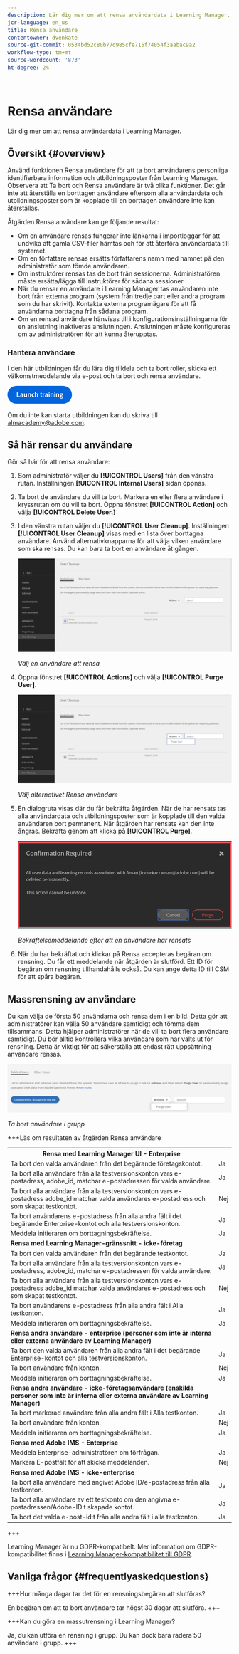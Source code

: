 ```yaml
---
description: Lär dig mer om att rensa användardata i Learning Manager.
jcr-language: en_us
title: Rensa användare
contentowner: dvenkate
source-git-commit: 0534bd52c80b77d985cfe715f74054f3aabac9a2
workflow-type: tm+mt
source-wordcount: '873'
ht-degree: 2%

---
```




# Rensa användare

Lär dig mer om att rensa användardata i Learning Manager.

## Översikt {#overview}

Använd funktionen Rensa användare för att ta bort användarens personliga identifierbara information och utbildningsposter från Learning Manager. Observera att Ta bort och Rensa användare är två olika funktioner. Det går inte att återställa en borttagen användare eftersom alla användardata och utbildningsposter som är kopplade till en borttagen användare inte kan återställas.

Åtgärden Rensa användare kan ge följande resultat:

* Om en användare rensas fungerar inte länkarna i importloggar för att undvika att gamla CSV-filer hämtas och för att återföra användardata till systemet.
* Om en författare rensas ersätts författarens namn med namnet på den administratör som tömde användaren.
* Om instruktörer rensas tas de bort från sessionerna. Administratören måste ersätta/lägga till instruktörer för sådana sessioner.
* När du rensar en användare i Learning Manager tas användaren inte bort från externa program (system från tredje part eller andra program som du har skrivit). Kontakta externa programägare för att få användarna borttagna från sådana program.
* Om en rensad användare hänvisas till i konfigurationsinställningarna för en anslutning inaktiveras anslutningen. Anslutningen måste konfigureras om av administratören för att kunna återupptas.

### Hantera användare

I den här utbildningen får du lära dig tilldela och ta bort roller, skicka ett välkomstmeddelande via e-post och ta bort och rensa användare.

[![knapp](assets/launch-training-button.png)](https://learningmanager.adobe.com/app/learner?accountId=98632&amp;sdid=4X3B8VJ2&amp;mv=display&amp;mv2=display#/course/7555586)

Om du inte kan starta utbildningen kan du skriva till <almacademy@adobe.com>.

## Så här rensar du användare

Gör så här för att rensa användare:

1. Som administratör väljer du **[!UICONTROL Users]** från den vänstra rutan. Inställningen **[!UICONTROL Internal Users]** sidan öppnas.
1. Ta bort de användare du vill ta bort. Markera en eller flera användare i kryssrutan om du vill ta bort. Öppna fönstret **[!UICONTROL Action]** och välja **[!UICONTROL Delete User.]**
1. I den vänstra rutan väljer du **[!UICONTROL User Cleanup]**. Inställningen **[!UICONTROL User Cleanup]** visas med en lista över borttagna användare. Använd alternativknapparna för att välja vilken användare som ska rensas. Du kan bara ta bort en användare åt gången.

   ![](assets/purge-1.png)

   *Välj en användare att rensa*

1. Öppna fönstret **[!UICONTROL Actions]** och välja **[!UICONTROL Purge User]**.

   ![](assets/purge-2.png)

   *Välj alternativet Rensa användare*

1. En dialogruta visas där du får bekräfta åtgärden. När de har rensats tas alla användardata och utbildningsposter som är kopplade till den valda användaren bort permanent. När åtgärden har rensats kan den inte ångras. Bekräfta genom att klicka på **[!UICONTROL Purge]**.

   ![](assets/purge-3.png)

   *Bekräftelsemeddelande efter att en användare har rensats*

1. När du har bekräftat och klickar på Rensa accepteras begäran om rensning. Du får ett meddelande när åtgärden är slutförd. Ett ID för begäran om rensning tillhandahålls också. Du kan ange detta ID till CSM för att spåra begäran.

## Massrensning av användare

Du kan välja de första 50 användarna och rensa dem i en bild. Detta gör att administratörer kan välja 50 användare samtidigt och tömma dem tillsammans. Detta hjälper administratörer när de vill ta bort flera användare samtidigt. Du bör alltid kontrollera vilka användare som har valts ut för rensning. Detta är viktigt för att säkerställa att endast rätt uppsättning användare rensas.

![](assets/bulk-purge-users.png)

*Ta bort användare i grupp*

+++Läs om resultaten av åtgärden Rensa användare

<table>
 <tbody>
  <tr>
   <th><strong>Rensa med Learning Manager UI - Enterprise</strong></th>
   <th> </th>
  </tr>
  <tr>
   <td>Ta bort den valda användaren från det begärande företagskontot.<br></td>
   <td>Ja</td>
  </tr>
  <tr>
   <td>Ta bort alla användare från alla testversionskonton vars e-postadress, adobe_id, matchar e-postadressen för valda användare.</td>
   <td>Ja</td>
  </tr>
  <tr>
   <td>Ta bort alla användare från alla testversionskonton vars e-postadress adobe_id matchar valda användares e-postadress och som skapat testkontot.</td>
   <td>Nej</td>
  </tr>
  <tr>
   <td>Ta bort användarens e-postadress från alla andra fält i det begärande Enterprise-kontot och alla testversionskonton.</td>
   <td>Ja</td>
  </tr>
  <tr>
   <td>Meddela initieraren om borttagningsbekräftelse.</td>
   <td>Ja</td>
  </tr>
  <tr>
   <td><strong>Rensa med Learning Manager-gränssnitt - icke-företag</strong></td>
   <td> </td>
  </tr>
  <tr>
   <td>Ta bort den valda användaren från det begärande testkontot.</td>
   <td>Ja</td>
  </tr>
  <tr>
   <td>Ta bort alla användare från alla testversionskonton vars e-postadress, adobe_id, matchar e-postadressen för valda användare.</td>
   <td>Ja</td>
  </tr>
  <tr>
   <td>Ta bort alla användare från alla testversionskonton vars e-postadress adobe_id matchar valda användares e-postadress och som skapat testkontot.</td>
   <td>Nej</td>
  </tr>
  <tr>
   <td>Ta bort användarens e-postadress från alla andra fält i Alla testkonton.</td>
   <td>Ja</td>
  </tr>
  <tr>
   <td>Meddela initieraren om borttagningsbekräftelse.</td>
   <td>Ja</td>
  </tr>
  <tr>
   <td><strong>Rensa andra användare - enterprise (personer som inte är interna eller externa användare av Learning Manager)</strong></td>
   <td> </td>
  </tr>
  <tr>
   <td>Ta bort den valda användaren från alla andra fält i det begärande Enterprise-kontot och alla testversionskonton.</td>
   <td>Ja</td>
  </tr>
  <tr>
   <td>Ta bort användare från konton.</td>
   <td>Nej</td>
  </tr>
  <tr>
   <td>Meddela initieraren om borttagningsbekräftelse. </td>
   <td>Ja</td>
  </tr>
  <tr>
   <td><strong>Rensa</strong> <strong>andra användare - icke-företagsanvändare (enskilda personer som inte är interna eller externa användare av Learning Manager)</strong></td>
   <td> </td>
  </tr>
  <tr>
   <td>Ta bort markerad användare från alla andra fält i Alla testkonton.</td>
   <td>Ja</td>
  </tr>
  <tr>
   <td>Ta bort användare från konton.</td>
   <td>Nej</td>
  </tr>
  <tr>
   <td>Meddela initieraren om borttagningsbekräftelse.</td>
   <td>Ja</td>
  </tr>
  <tr>
   <td><strong>Rensa med Adobe IMS - Enterprise</strong></td>
   <td> </td>
  </tr>
  <tr>
   <td>Meddela Enterprise-administratören om förfrågan.</td>
   <td>Ja</td>
  </tr>
  <tr>
   <td>Markera E-postfält för att skicka meddelanden.</td>
   <td>Nej</td>
  </tr>
  <tr>
   <td><strong>Rensa med Adobe IMS - icke-enterprise</strong></td>
   <td> </td>
  </tr>
  <tr>
   <td>Ta bort alla användare med angivet Adobe ID/e-postadress från alla testkonton.</td>
   <td>Ja</td>
  </tr>
  <tr>
   <td>Ta bort alla användare av ett testkonto om den angivna e-postadressen/Adobe-ID:t skapade kontot.</td>
   <td>Ja</td>
  </tr>
  <tr>
   <td>Ta bort det valda e-post-id:t från alla andra fält i alla testkonton.</td>
   <td>Ja</td>
  </tr>
 </tbody>
</table>

+++

Learning Manager är nu GDPR-kompatibelt. Mer information om GDPR-kompatibilitet finns i  [Learning Manager-kompatibilitet till GDPR](../../kb/prime-gdpr.md).

## Vanliga frågor {#frequentlyaskedquestions}

+++Hur många dagar tar det för en rensningsbegäran att slutföras?

En begäran om att ta bort användare tar högst 30 dagar att slutföra.
+++

+++Kan du göra en massutrensning i Learning Manager?

Ja, du kan utföra en rensning i grupp. Du kan dock bara radera 50 användare i grupp.
+++
